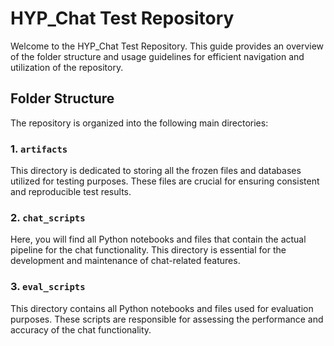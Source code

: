 # HYP_Chat Test Repository

Welcome to the HYP_Chat Test Repository. This guide provides an overview of the folder structure and usage guidelines for efficient navigation and utilization of the repository.

## Folder Structure

The repository is organized into the following main directories:

### 1. `artifacts`
This directory is dedicated to storing all the frozen files and databases utilized for testing purposes. These files are crucial for ensuring consistent and reproducible test results.

### 2. `chat_scripts`
Here, you will find all Python notebooks and files that contain the actual pipeline for the chat functionality. This directory is essential for the development and maintenance of chat-related features.

### 3. `eval_scripts`
This directory contains all Python notebooks and files used for evaluation purposes. These scripts are responsible for assessing the performance and accuracy of the chat functionality.
